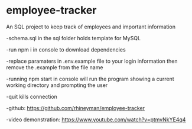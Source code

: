 # employee-tracker

An SQL project to keep track of employees and important information

-schema.sql in the sql folder holds template for MySQL

-run npm i in console to download dependencies

-replace paramaters in .env.example file to your login information then remove the .example from the file name

-running npm start in console will run the program showing a current working directory and prompting the user

-quit kills connection 


-github: https://github.com/rhineyman/employee-tracker

-video demonstration: https://www.youtube.com/watch?v=ptmvNkYE4q4